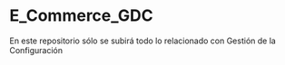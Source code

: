 # E_Commerce_GDC
En este repositorio sólo se subirá todo lo relacionado con Gestión de la Configuración
